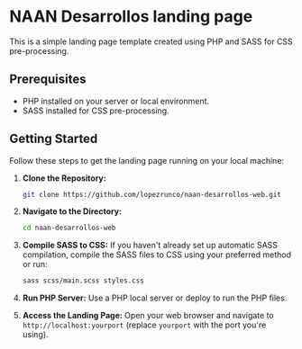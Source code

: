 # NAAN Desarrollos landing page

This is a simple landing page template created using PHP and SASS for CSS pre-processing.

## Prerequisites

- PHP installed on your server or local environment.
- SASS installed for CSS pre-processing.

## Getting Started

Follow these steps to get the landing page running on your local machine:

1. **Clone the Repository:**
   ```bash
   git clone https://github.com/lopezrunco/naan-desarrollos-web.git
   ```

2. **Navigate to the Directory:**
   ```bash
   cd naan-desarrollos-web
   ```

3. **Compile SASS to CSS:**
   If you haven't already set up automatic SASS compilation, compile the SASS files to CSS using your preferred method or run:
   ```bash
   sass scss/main.scss styles.css
   ```

4. **Run PHP Server:**
   Use a PHP local server or deploy to run the PHP files.

5. **Access the Landing Page:**
   Open your web browser and navigate to `http://localhost:yourport` (replace `yourport` with the port you're using).
